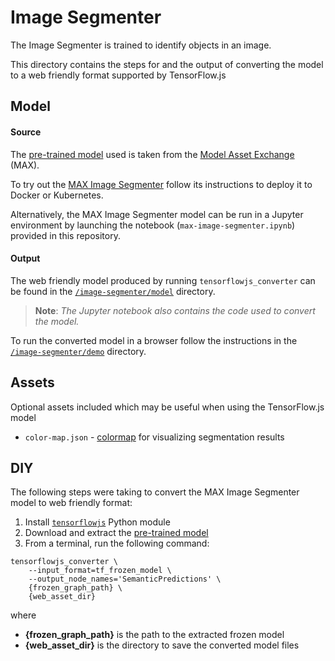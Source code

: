 # Image Segmenter

The Image Segmenter is trained to identify objects in an image.

This directory contains the steps for and the output of converting the model to a web friendly format supported by TensorFlow.js


## Model

#### Source

The [pre-trained model](http://max-assets.s3-api.us-geo.objectstorage.softlayer.net/deeplab/deeplabv3_mnv2_pascal_trainval_2018_01_29.tar.gz) used is taken from the [Model Asset Exchange](https://developer.ibm.com/code/exchanges/models) (MAX).

To try out the [MAX Image Segmenter](https://github.com/IBM/MAX-Image-Segmenter) follow its instructions to deploy it to Docker or Kubernetes.

Alternatively, the MAX Image Segmenter model can be run in a Jupyter environment by launching the notebook (`max-image-segmenter.ipynb`) provided in this repository.

#### Output

The web friendly model produced by running `tensorflowjs_converter` can be found in the [`/image-segmenter/model`](https://github.com/vabarbosa/tfjs-sandbox/tree/master/image-segmenter/model) directory.

> **Note**: _The Jupyter notebook also contains the code used to convert the model._

To run the converted model in a browser follow the instructions in the [`/image-segmenter/demo`](https://github.com/vabarbosa/tfjs-sandbox/tree/master/image-segmenter/demo) directory.


## Assets

Optional assets included which may be useful when using the TensorFlow.js model

- `color-map.json` - [colormap](https://github.com/IBM/MAX-Image-Segmenter/blob/master/core/utils.py#L7) for visualizing segmentation results


## DIY

The following steps were taking to convert the MAX Image Segmenter model to web friendly format:

1. Install [`tensorflowjs`]() Python module
1. Download and extract the [pre-trained model](http://max-assets.s3-api.us-geo.objectstorage.softlayer.net/deeplab/deeplabv3_mnv2_pascal_trainval_2018_01_29.tar.gz)  
1. From a terminal, run the following command:  

```
tensorflowjs_converter \
    --input_format=tf_frozen_model \
    --output_node_names='SemanticPredictions' \
    {frozen_graph_path} \
    {web_asset_dir}
```

where  

- **{frozen\_graph\_path}** is the path to the extracted frozen model
- **{web\_asset\_dir}** is the directory to save the converted model files

